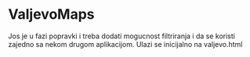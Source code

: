 # ValjevoMaps
Jos je u fazi popravki i treba dodati mogucnost filtriranja i da se koristi zajedno sa nekom drugom aplikacijom. Ulazi se inicijalno na valjevo.html
